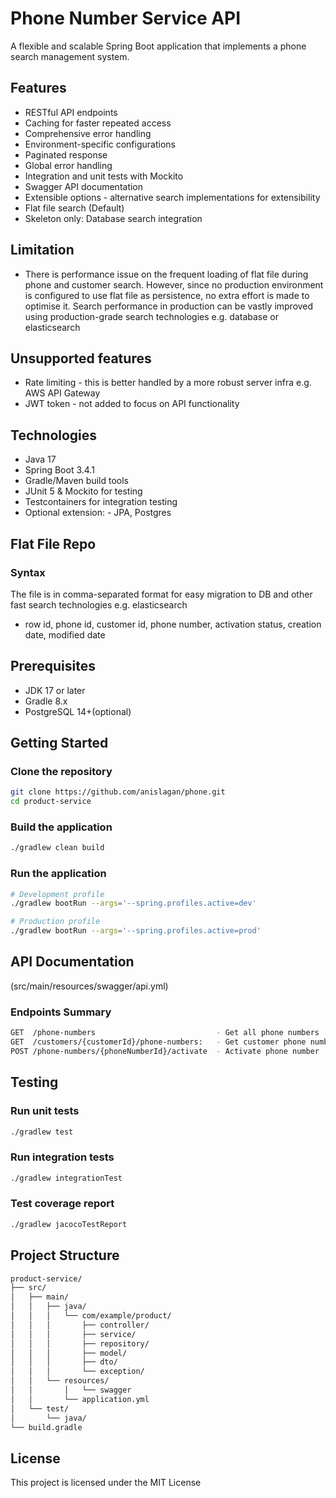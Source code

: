 # Phone Number Service API

A flexible and scalable Spring Boot application that implements a phone search management system.

## Features

- RESTful API endpoints
- Caching for faster repeated access
- Comprehensive error handling
- Environment-specific configurations
- Paginated response
- Global error handling
- Integration and unit tests with Mockito
- Swagger API documentation
- Extensible options - alternative search implementations for extensibility
- Flat file search (Default)
- Skeleton only: Database search integration

## Limitation
- There is performance issue on the frequent loading of flat file during phone and customer search. 
However, since no production environment is configured to use flat file as persistence, no extra effort is made to optimise it.
Search performance in production can be vastly improved using production-grade search technologies e.g. database or elasticsearch

## Unsupported features
- Rate limiting - this is better handled by a more robust server infra e.g. AWS API Gateway
- JWT token - not added to focus on API functionality

## Technologies

- Java 17
- Spring Boot 3.4.1
- Gradle/Maven build tools
- JUnit 5 & Mockito for testing
- Testcontainers for integration testing
- Optional extension: - JPA, Postgres

## Flat File Repo
### Syntax
The file is in comma-separated format for easy migration to DB and other fast search technologies e.g. elasticsearch
- row id, phone id, customer id, phone number, activation status, creation date, modified date

## Prerequisites
- JDK 17 or later
- Gradle 8.x
- PostgreSQL 14+(optional)


## Getting Started

### Clone the repository
```bash
git clone https://github.com/anislagan/phone.git
cd product-service
```

### Build the application
```bash
./gradlew clean build
```

### Run the application
```bash
# Development profile
./gradlew bootRun --args='--spring.profiles.active=dev'

# Production profile
./gradlew bootRun --args='--spring.profiles.active=prod'
```

## API Documentation 
(src/main/resources/swagger/api.yml)

### Endpoints Summary
```bash
GET  /phone-numbers                           - Get all phone numbers
GET  /customers/{customerId}/phone-numbers:   - Get customer phone numbers
POST /phone-numbers/{phoneNumberId}/activate  - Activate phone number
```

## Testing

### Run unit tests
```bash
./gradlew test
```

### Run integration tests
```bash
./gradlew integrationTest
```

### Test coverage report
```bash
./gradlew jacocoTestReport
```

## Project Structure
```bash
product-service/
├── src/
│   ├── main/
│   │   ├── java/
│   │   │   └── com/example/product/
│   │   │       ├── controller/
│   │   │       ├── service/
│   │   │       ├── repository/
│   │   │       ├── model/
│   │   │       ├── dto/
│   │   │       └── exception/
│   │   └── resources/
│   │       │   └── swagger
│   │       └── application.yml
│   └── test/
│       └── java/
└── build.gradle
```

## License
This project is licensed under the MIT License
